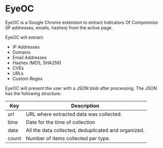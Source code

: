 # EyeOC

EyeOC is a Google Chrome extension to extract Indicators Of Compromise (IP addresses, emails, hashes) from the active page.

EyeOC will extract:
* IP Addresses
* Domains
* Email Addresses
* Hashes (MD5, SHA256)
* CVEs
* URLs
* Custom Regex

EyeOC will present the user with a JSON blob after processing. The JSON has the following structure:

| Key             | Description                                         |
|-----------------|-----------------------------------------------------|
| url             | URL where extracted data was collected.             |
| time            | Date for the time of collection                     |
| data            | All the data collected, deduplicated and organized. |
| count           | Number of items collected per type.                 |
